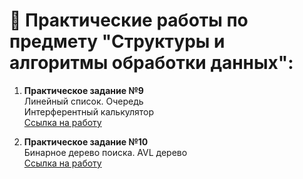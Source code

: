 # 📕 Практические работы по предмету "Структуры и алгоритмы обработки данных":
<ol>
  <li><p><b>Практическое задание №9</b><br>
      Линейный список. Очередь<br>
      Интерферентный калькулятор<br>
      <a href="https://github.com/Frischmann/SiAOD/tree/main/CalculatorJava">Ссылка на работу</p></a>
  </li>
  <li><p><b>Практическое задание №10</b><br>
      Бинарное дерево поиска. AVL дерево<br>
      <a href="https://github.com/Frischmann/SiAOD/tree/main/Red-Black-Tree">Ссылка на работу</p></a>
  </li>
</ol>
